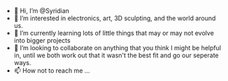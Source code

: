 - 👋 Hi, I’m @Syridian
- 👀 I’m interested in electronics, art, 3D sculpting, and the world around us.
- 🌱 I’m currently learning lots of little things that may or may not evolve into bigger projects 
- 💞️ I’m looking to collaborate on anything that you think I might be helpful in, until we both work out that it wasn't the best fit and go our seperate ways. 
- 📫 How not to reach me ...

<!---
Syridian/Syridian is a ✨ special ✨ repository because its `README.md` (this file) appears on your GitHub profile.
You can click the Preview link to take a look at your changes.
--->
